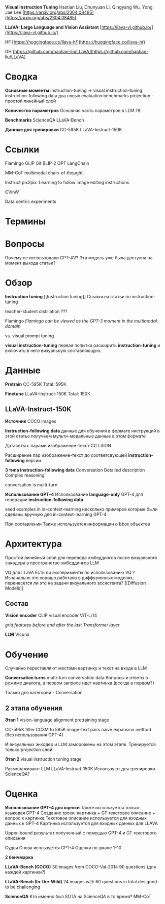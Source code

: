 
**Visual Instruction Tuning**
Haotian Liu, Chunyuan Li, Qingyang Wu, Yong Jae Lee
[https://arxiv.org/abs/2304.08485](https://arxiv.org/abs/2304.08485)

**LLaVA: Large Language and Vision Assistant**
[https://llava-vl.github.io/](https://llava-vl.github.io/)

HF
[https://huggingface.co/llava-hf](https://huggingface.co/llava-hf)

GH
[https://github.com/haotian-liu/LLaVA](https://github.com/haotian-liu/LLaVA)

# Сводка

**Основные моменты**
instruction-tuning -> visual instruction-tuning
instruction-following data
два новых evaluation benchmarks
projection - простой линейный слой

**Количество параметров**
Основная часть параметров в LLM
7B

**Benchmarks**
ScienceQA
LLaVA-Bench

**Данные для тренировки**
CC-595K
LLaVA-Instruct-150K

# Ссылки

Flamingo
GLIP
Git
BLIP-2
OPT
LangChain

MM-CoT
multimodal chain-of-thought

Instruct pix2pix: Learning to follow image editing instructions

CVinW

Data centric experiments

# Термины


# Вопросы

Почему не использовали GPT-4V?
Эта модель уже была доступна на момент выхода статьи?


# Обзор

**Instruction tuning**
[[Instruction tuning]]
Ссылки на статьи по instruction-tuning

teacher-student distillation
???

Flamingo
*Flamingo can be viewed as the GPT-3 moment in the multimodal domain*

vs. visual prompt tuning

**visual instruction-tuning**
первая попытка расширить **instruction-tuning** и включить в него визуальную составляющую.



# Данные

**Pretrain**
CC-595K
Total: 595K

**Finetune**
LLaVA-Instruct-150K
Total: 150K

## LLaVA-Instruct-150K

**Источник**
COCO images

**Instruction-following data**
данные для обучения в формате инструкций
в этой статье получаем мульти-модальные данные в этом формате

Датасеты c парами изображение-текст
CC
LAION

Расширение пар изображение-текст до соответсвующей **instruction-following** версии.

**3 типа instruction-following data**
Conversation
Detailed description
Complex reasoning

conversation is multi-turn

**Использование GPT-4**
Использование **language-only** GPT-4 для генерации **instruction-following data**

seed examples in in-context-learning
несколько примеров которые были сделаны вручную для in-context-learning GPT-4

При составлении Также используется информации о bbox объектов

# Архитектура


Простой линейный слой для перевода эмбеддингов после визуального энкодера в пространство эмбеддингов LLM

VQ для LLaVA
Есть ли эксперименты по использованию VQ ?
Изначально это хорошо работало в диффузионных моделях, перенесется ли это на задачи визуального ассистента?
[[Diffusion Models]]

## Состав

**Vision encoder**
CLIP visual encoder ViT-L/14

*grid features before and after the last Transformer layer*

**LLM**
Vicuna


# Обучение

Случайно переставляют местами картинку и текст на входе в LLM

**Conversation turns**
multi-turn conversation data
Вопросы и ответы в режиме диалога, в первом запросе идет картинка (всегда в первом?)

Только для категории - Conversation

## **2 этапа обучения**

**Этап 1**
vision-language alignment pretraining stage

CC-595K
filter CC3M to 595K image-text pairs
naive expansion method (без использования GPT-4)

И визуальных энкодер и LLM заморожены на этом этапе.
Тренируется только projection слой

**Этап 2**
visual instruction tuning stage

Размораживают LLM
LLaVA-Instruct-150K
Используют для тренировки ScienceQA?

# Оценка

**Использование GPT-4 для оценки**
Также используется только языковая GPT-4
Создание троек: картинка + GT текстовое описание + вопрос к картинке
Текстовое описание используется для входных данных к GPT-4
Картинка используется для входных данных для LLAVA

Upper-bound
результат полученный с помощью  GPT-4 и GT текстового описания

Судья
Снова испльзуется GPT-4
Оценки по шкале 1-10

**2 бенчмарка**

**LLaVA-Bench (COCO)**
30 images from COCO-Val-2014
90 questions (для каждой картинки?)

**LLaVA-Bench (In-the-Wild)**
24 images with 60 questions in total
designed to be challenging

**ScienceQA**
Кто именно был SOTA на ScienceQA в то время?
MM-CoT